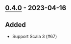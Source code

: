 ## [0.4.0](https://github.com/Kevin-Lee/scala-hedgehog-extra/issues?utf8=%E2%9C%93&q=is%3Aissue+is%3Aclosed+-label%3Ainvalid+milestone%3Am4) - 2023-04-16

## Added
* Support Scala 3 (#67)
